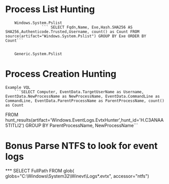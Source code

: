 # Process List Hunting
        Windows.System.Pslist
                    ``` SELECT Fqdn,Name, Exe,Hash.SHA256 AS SHA256,Authenticode.Trusted,Username, count() as Count FROM source(artifact="Windows.System.Pslist") GROUP BY Exe ORDER BY Count```


        Generic.System.Pslist

# Process Creation Hunting
    Example VQL
        ```SELECT Computer, EventData.TargetUserName as Username, EventData.NewProcessName as NewProcessName, EventData.CommandLine as CommandLine, EventData.ParentProcessName as ParentProcessName, count() as Count
FROM hunt_results(artifact='Windows.EventLogs.EvtxHunter',hunt_id='H.C3ANAA5TITLI2')
GROUP BY ParentProcessName, NewProcessName```


# Bonus Parse NTFS to look for event logs 
*** SELECT FullPath FROM glob(
globs="C:\Windows\System32\Winevt\Logs\*.evtx",
accessor="ntfs")
